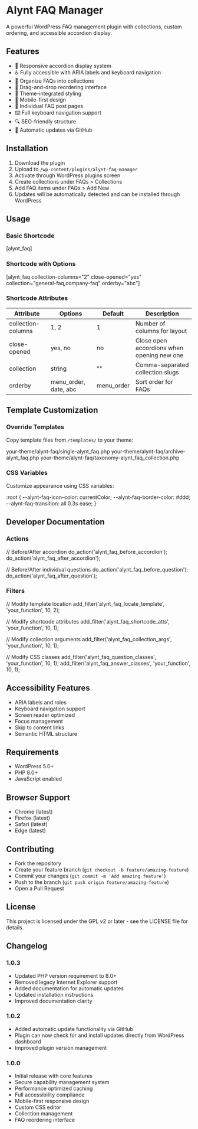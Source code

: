 # Alynt FAQ Manager

A powerful WordPress FAQ management plugin with collections, custom ordering, and accessible accordion display.

## Features

- 📱 Responsive accordion display system
- ♿ Fully accessible with ARIA labels and keyboard navigation
- 📑 Organize FAQs into collections
- 🔄 Drag-and-drop reordering interface
- 🎨 Theme-integrated styling
- 📱 Mobile-first design
- 🔗 Individual FAQ post pages
- ⌨️ Full keyboard navigation support
- 🔍 SEO-friendly structure
- 🔄 Automatic updates via GitHub

## Installation

1. Download the plugin
2. Upload to `/wp-content/plugins/alynt-faq-manager`
3. Activate through WordPress plugins screen
4. Create collections under FAQs > Collections
5. Add FAQ items under FAQs > Add New
6. Updates will be automatically detected and can be installed through WordPress

## Usage

### Basic Shortcode

[alynt_faq]

### Shortcode with Options

[alynt_faq collection-columns="2" close-opened="yes" collection="general-faq,company-faq" orderby="abc"]

### Shortcode Attributes

| Attribute | Options | Default | Description |
|-----------|---------|---------|-------------|
| collection-columns | 1, 2 | 1 | Number of columns for layout |
| close-opened | yes, no | no | Close open accordions when opening new one |
| collection | string | "" | Comma-separated collection slugs |
| orderby | menu_order, date, abc | menu_order | Sort order for FAQs |

## Template Customization

### Override Templates

Copy template files from `/templates/` to your theme:

your-theme/alynt-faq/single-alynt_faq.php your-theme/alynt-faq/archive-alynt_faq.php your-theme/alynt-faq/taxonomy-alynt_faq_collection.php

### CSS Variables

Customize appearance using CSS variables:

:root {
    --alynt-faq-icon-color: currentColor;
    --alynt-faq-border-color: #ddd;
    --alynt-faq-transition: all 0.3s ease;
}

## Developer Documentation

### Actions

// Before/After accordion
do_action('alynt_faq_before_accordion');
do_action('alynt_faq_after_accordion');

// Before/After individual questions
do_action('alynt_faq_before_question');
do_action('alynt_faq_after_question');

### Filters

// Modify template location
add_filter('alynt_faq_locate_template', 'your_function', 10, 2);

// Modify shortcode attributes
add_filter('alynt_faq_shortcode_atts', 'your_function', 10, 1);

// Modify collection arguments
add_filter('alynt_faq_collection_args', 'your_function', 10, 1);

// Modify CSS classes
add_filter('alynt_faq_question_classes', 'your_function', 10, 1);
add_filter('alynt_faq_answer_classes', 'your_function', 10, 1);

## Accessibility Features

- ARIA labels and roles
- Keyboard navigation support
- Screen reader optimized
- Focus management
- Skip to content links
- Semantic HTML structure

## Requirements

- WordPress 5.0+
- PHP 8.0+
- JavaScript enabled

## Browser Support

- Chrome (latest)
- Firefox (latest)
- Safari (latest)
- Edge (latest)

## Contributing

- Fork the repository
- Create your feature branch (`git checkout -b feature/amazing-feature`)
- Commit your changes (`git commit -m 'Add amazing feature'`)
- Push to the branch (`git push origin feature/amazing-feature`)
- Open a Pull Request

## License

This project is licensed under the GPL v2 or later - see the LICENSE file for details.

## Changelog

### 1.0.3
- Updated PHP version requirement to 8.0+
- Removed legacy Internet Explorer support
- Added documentation for automatic updates
- Updated installation instructions
- Improved documentation clarity

### 1.0.2
- Added automatic update functionality via GitHub
- Plugin can now check for and install updates directly from WordPress dashboard
- Improved plugin version management

### 1.0.0
- Initial release with core features
- Secure capability management system
- Performance optimized caching
- Full accessibility compliance
- Mobile-first responsive design
- Custom CSS editor
- Collection management
- FAQ reordering interface